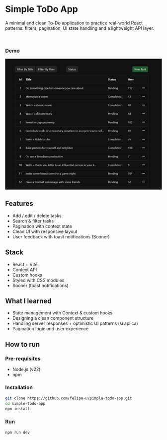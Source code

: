 # Simple ToDo App

A minimal and clean To-Do application to practice real-world React patterns:
filters, pagination, UI state handling and a lightweight API layer.

&nbsp;
### Demo
![App demo](./src/assets/demo.gif)

## Features
- Add / edit / delete tasks
- Search & filter tasks
- Pagination with context state
- Clean UI with responsive layout
- User feedback with toast notifications (Sooner)

## Stack
- React + Vite
- Context API
- Custom hooks
- Styled with CSS modules
- Sooner (toast notifications)

## What I learned
- State management with Context & custom hooks
- Designing a clean component structure
- Handling server responses + optimistic UI patterns (si aplica)
- Pagination logic and user experience

## How to run

### Pre-requisites
- Node.js (v22)
- npm

### Installation
```bash
git clone https://github.com/felipe-u/simple-todo-app.git
cd simple-todo-app
npm install
```

### Run
```bash
npm run dev
```
